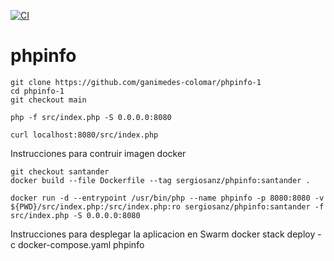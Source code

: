 [![CI](https://github.com/ganimedes-colomar/phpinfo-1/actions/workflows/ci.yaml/badge.svg?branch=santander)](https://github.com/ganimedes-colomar/phpinfo-1/actions/workflows/ci.yaml)

# phpinfo

```
git clone https://github.com/ganimedes-colomar/phpinfo-1
cd phpinfo-1
git checkout main
```
```
php -f src/index.php -S 0.0.0.0:8080
```
```
curl localhost:8080/src/index.php
```
Instrucciones para contruir imagen docker
```
git checkout santander
docker build --file Dockerfile --tag sergiosanz/phpinfo:santander .
```
```
docker run -d --entrypoint /usr/bin/php --name phpinfo -p 8080:8080 -v ${PWD}/src/index.php:/src/index.php:ro sergiosanz/phpinfo:santander -f src/index.php -S 0.0.0.0:8080
```
Instrucciones para desplegar la aplicacion en Swarm
docker stack deploy -c docker-compose.yaml phpinfo
